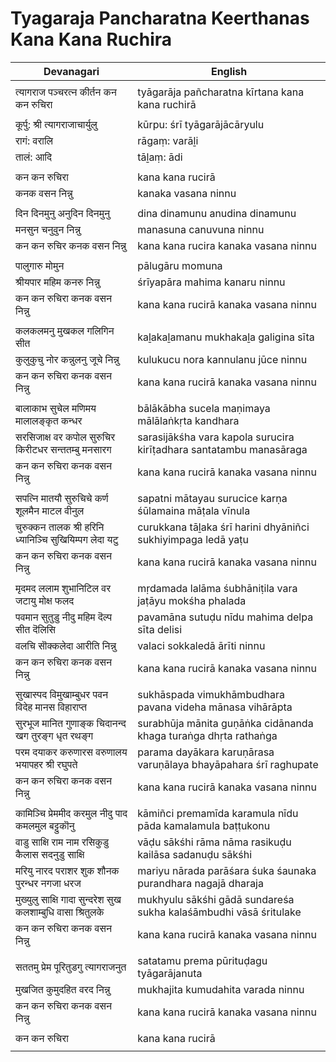 # Tyagaraja Pancharatna Keerthanas Kana Kana Ruchira

| Devanagari | English |
| ------ | ------ |
|  |  |
| त्यागराज पञ्चरत्न कीर्तन कन कन रुचिरा   | tyāgarāja pañcharatna kīrtana kana kana ruchirā   |
|  |  |
| कूर्पु: श्री त्यागराजाचार्युलु   | kūrpu: śrī tyāgarājācāryulu   |
| रागं: वरालि   | rāgaṃ: varāḻi   |
| तालं: आदि   | tāḻaṃ: ādi   |
|  |  |
| कन कन रुचिरा   | kana kana rucirā   |
| कनक वसन निन्नु   | kanaka vasana ninnu   |
|  |  |
| दिन दिनमुनु अनुदिन दिनमुनु   | dina dinamunu anudina dinamunu   |
| मनसुन चनुवुन निन्नु   | manasuna canuvuna ninnu   |
| कन कन रुचिर कनक वसन निन्नु   | kana kana rucira kanaka vasana ninnu   |
|  |  |
| पालुगारु मोमुन   | pālugāru momuna   |
| श्रीयपार महिम कनरु निन्नु   | śrīyapāra mahima kanaru ninnu   |
| कन कन रुचिरा कनक वसन निन्नु   | kana kana rucirā kanaka vasana ninnu   |
|  |  |
| कलकलमनु मुखकल गलिगिन सीत   | kaḻakaḻamanu mukhakaḻa galigina sīta   |
| कुलुकुचु नोर कन्नुलनु जूचे निन्नु   | kulukucu nora kannulanu jūce ninnu   |
| कन कन रुचिरा कनक वसन निन्नु   | kana kana rucirā kanaka vasana ninnu   |
|  |  |
| बालाकाभ सुचेल मणिमय मालालङ्कृत कन्धर   | bālākābha sucela maṇimaya mālālaṅkṛta kandhara   |
| सरसिजाक्ष वर कपोल सुरुचिर किरीटधर सन्ततम्बु मनसारग   | sarasijākśha vara kapola surucira kirīṭadhara santatambu manasāraga   |
| कन कन रुचिरा कनक वसन निन्नु   | kana kana rucirā kanaka vasana ninnu   |
|  |  |
| सपत्नि मातयौ सुरुचिचे कर्ण शूलमैन माटल वीनुल   | sapatni mātayau surucice karṇa śūlamaina māṭala vīnula   |
| चुरुक्कन तालक श्री हरिनि ध्यानिञ्चि सुखियिम्पग लेदा यटु   | curukkana tāḻaka śrī harini dhyāniñci sukhiyimpaga ledā yaṭu   |
| कन कन रुचिरा कनक वसन निन्नु   | kana kana rucirā kanaka vasana ninnu   |
|  |  |
| मृदमद ललाम शुभानिटिल वर जटायु मोक्ष फलद   | mṛdamada lalāma śubhāniṭila vara jaṭāyu mokśha phalada   |
| पवमान सुतुडु नीदु महिम दॆल्प सीत दॆलिसि   | pavamāna sutuḍu nīdu mahima delpa sīta delisi   |
| वलचि सॊक्कलेदा आरीति निन्नु   | valaci sokkaledā ārīti ninnu   |
| कन कन रुचिरा कनक वसन निन्नु   | kana kana rucirā kanaka vasana ninnu   |
|  |  |
| सुखास्पद विमुखाम्बुधर पवन विदेह मानस विहाराप्त   | sukhāspada vimukhāmbudhara pavana videha mānasa vihārāpta   |
| सुरभूज मानित गुणाङ्क चिदानन्द खग तुरङ्ग धृत रथङ्ग   | surabhūja mānita guṇāṅka cidānanda khaga turaṅga dhṛta rathaṅga   |
| परम दयाकर करुणारस वरुणालय भयापहर श्री रघुपते   | parama dayākara karuṇārasa varuṇālaya bhayāpahara śrī raghupate   |
| कन कन रुचिरा कनक वसन निन्नु   | kana kana rucirā kanaka vasana ninnu   |
|  |  |
| कामिञ्चि प्रेममीद करमुल नीदु पाद कमलमुल बट्टुकॊनु   | kāmiñci premamīda karamula nīdu pāda kamalamula baṭṭukonu   |
| वाडु साक्षि राम नाम रसिकुडु कैलास सदनुडु साक्षि   | vāḍu sākśhi rāma nāma rasikuḍu kailāsa sadanuḍu sākśhi   |
| मरियु नारद पराशर शुक शौनक पुरन्धर नगजा धरज   | mariyu nārada parāśara śuka śaunaka purandhara nagajā dharaja   |
| मुख्युलु साक्षि गादा सुन्दरेश सुख कलशाम्बुधि वासा श्रितुलके   | mukhyulu sākśhi gādā sundareśa sukha kalaśāmbudhi vāsā śritulake   |
| कन कन रुचिरा कनक वसन निन्नु   | kana kana rucirā kanaka vasana ninnu   |
|  |  |
| सततमु प्रेम पूरितुडगु त्यागराजनुत   | satatamu prema pūrituḍagu tyāgarājanuta   |
| मुखजित कुमुदहित वरद निन्नु   | mukhajita kumudahita varada ninnu   |
| कन कन रुचिरा कनक वसन निन्नु   | kana kana rucirā kanaka vasana ninnu   |
|  |  |
| कन कन रुचिरा   | kana kana rucirā   |
|  |  |
